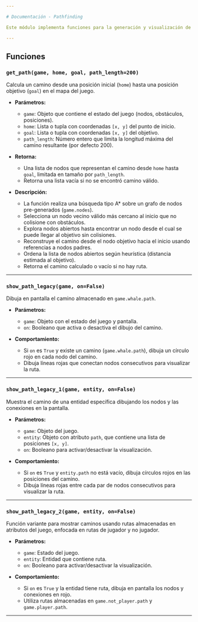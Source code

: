 ```yaml
---

# Documentación - Pathfinding

Este módulo implementa funciones para la generación y visualización de rutas (caminos) utilizando un grafo generado con PRM (Probabilistic Roadmap) y búsqueda A\*.

---
```


## Funciones

### `get_path(game, home, goal, path_length=200)`

Calcula un camino desde una posición inicial (`home`) hasta una posición objetivo (`goal`) en el mapa del juego.

* **Parámetros:**

  * `game`: Objeto que contiene el estado del juego (nodos, obstáculos, posiciones).
  * `home`: Lista o tupla con coordenadas `[x, y]` del punto de inicio.
  * `goal`: Lista o tupla con coordenadas `[x, y]` del objetivo.
  * `path_length`: Número entero que limita la longitud máxima del camino resultante (por defecto 200).

* **Retorna:**

  * Una lista de nodos que representan el camino desde `home` hasta `goal`, limitada en tamaño por `path_length`.
  * Retorna una lista vacía si no se encontró camino válido.

* **Descripción:**

  * La función realiza una búsqueda tipo A\* sobre un grafo de nodos pre-generados (`game.nodes`).
  * Selecciona un nodo vecino válido más cercano al inicio que no colisione con obstáculos.
  * Explora nodos abiertos hasta encontrar un nodo desde el cual se puede llegar al objetivo sin colisiones.
  * Reconstruye el camino desde el nodo objetivo hacia el inicio usando referencias a nodos padres.
  * Ordena la lista de nodos abiertos según heurística (distancia estimada al objetivo).
  * Retorna el camino calculado o vacío si no hay ruta.

---

### `show_path_legacy(game, on=False)`

Dibuja en pantalla el camino almacenado en `game.whale.path`.

* **Parámetros:**

  * `game`: Objeto con el estado del juego y pantalla.
  * `on`: Booleano que activa o desactiva el dibujo del camino.

* **Comportamiento:**

  * Si `on` es `True` y existe un camino (`game.whale.path`), dibuja un círculo rojo en cada nodo del camino.
  * Dibuja líneas rojas que conectan nodos consecutivos para visualizar la ruta.

---

### `show_path_legacy_1(game, entity, on=False)`

Muestra el camino de una entidad específica dibujando los nodos y las conexiones en la pantalla.

* **Parámetros:**

  * `game`: Objeto del juego.
  * `entity`: Objeto con atributo `path`, que contiene una lista de posiciones `[x, y]`.
  * `on`: Booleano para activar/desactivar la visualización.

* **Comportamiento:**

  * Si `on` es `True` y `entity.path` no está vacío, dibuja círculos rojos en las posiciones del camino.
  * Dibuja líneas rojas entre cada par de nodos consecutivos para visualizar la ruta.

---

### `show_path_legacy_2(game, entity, on=False)`

Función variante para mostrar caminos usando rutas almacenadas en atributos del juego, enfocada en rutas de jugador y no jugador.

* **Parámetros:**

  * `game`: Estado del juego.
  * `entity`: Entidad que contiene ruta.
  * `on`: Booleano para activar/desactivar la visualización.

* **Comportamiento:**

  * Si `on` es `True` y la entidad tiene ruta, dibuja en pantalla los nodos y conexiones en rojo.
  * Utiliza rutas almacenadas en `game.not_player.path` y `game.player.path`.

---
